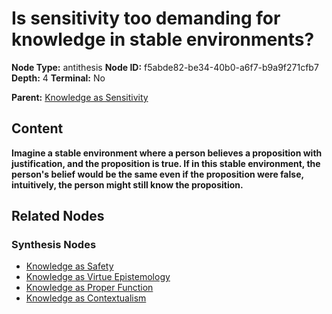 # Is sensitivity too demanding for knowledge in stable environments?

**Node Type:** antithesis
**Node ID:** f5abde82-be34-40b0-a6f7-b9a9f271cfb7
**Depth:** 4
**Terminal:** No

**Parent:** [Knowledge as Sensitivity](knowledge-as-sensitivity-synthesis-b95cfa68-70fa-4507-9fda-50da33c047b5.md)

## Content

**Imagine a stable environment where a person believes a proposition with justification, and the proposition is true. If in this stable environment, the person's belief would be the same even if the proposition were false, intuitively, the person might still know the proposition.**

## Related Nodes

### Synthesis Nodes

- [Knowledge as Safety](knowledge-as-safety-synthesis-485ef5cf-ee20-49d8-a65d-865c2d693d2d.md)
- [Knowledge as Virtue Epistemology](knowledge-as-virtue-epistemology-synthesis-d62b55a1-18f4-499b-b697-c5d71ca403b1.md)
- [Knowledge as Proper Function](knowledge-as-proper-function-synthesis-9268a8cc-2927-4e2e-ae23-511190ed838d.md)
- [Knowledge as Contextualism](knowledge-as-contextualism-synthesis-4584a4bb-75ef-4aa8-a311-1656460ebb96.md)
